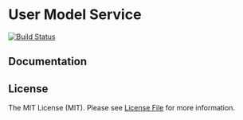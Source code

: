 # User Model Service

[![Build Status](https://img.shields.io/travis/deshboard/user-model-service.svg?style=flat-square)](https://travis-ci.org/deshboard/user-model-service)


## Documentation


## License

The MIT License (MIT). Please see [License File](LICENSE) for more information.
